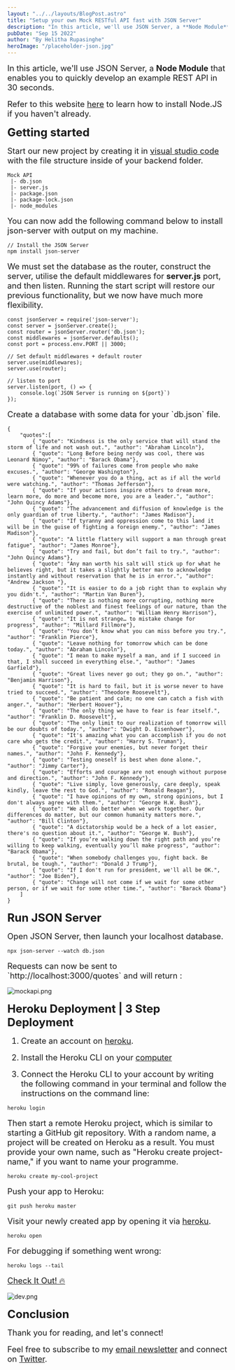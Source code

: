 ```yaml
---
layout: "../../layouts/BlogPost.astro"
title: "Setup your own Mock RESTful API fast with JSON Server"
description: "In this article, we'll use JSON Server, a **Node Module** that enables you to quickly develop an example REST API in 30 seconds."
pubDate: "Sep 15 2022"
author: "By Helitha Rupasinghe"
heroImage: "/placeholder-json.jpg"
---
```


<p style="font-size: 1.15rem; margin-bottom: 1rem; margin-top: 1rem;">In this article, we'll use JSON Server, a <b>Node Module</b> that enables you to quickly develop an example REST API in 30 seconds.</p>

<p style="font-size: 1.15rem; margin-bottom: 1rem; margin-top: 1rem;">Refer to this website <a href="https://nodejs.org/en/">here</a> to learn how to install Node.JS if you haven't already.</p>

<h2 style="font-size: 1.6rem; margin-bottom: 1rem; margin-top: 1rem;">Getting started</h2>

<p style="font-size: 1.15rem; margin-bottom: 1rem; margin-top: 1rem;"> Start our new project by creating it in <a href="https://visualstudio.microsoft.com/">visual studio code</a> with the file structure inside of your backend folder. </p>

```
Mock API
 |- db.json
 |- server.js
 |- package.json
 |- package-lock.json
 |- node_modules
```

<p style="font-size: 1.15rem; margin-bottom: 1rem; margin-top: 1rem;"> You can now add the following command below to install json-server with output on my machine. </p>

```
// Install the JSON Server
npm install json-server
```

<p style="font-size: 1.15rem; margin-bottom: 1rem; margin-top: 1rem;"> We must set the database as the router, construct the server, utilise the default middlewares for <b>server.js</b> port, and then listen. Running the start script will restore our previous functionality, but we now have much more flexibility. </p>

```
const jsonServer = require('json-server');
const server = jsonServer.create();
const router = jsonServer.router('db.json');
const middlewares = jsonServer.defaults();
const port = process.env.PORT || 3000;

// Set default middlewares + default router
server.use(middlewares);
server.use(router);

// listen to port
server.listen(port, () => {
    console.log(`JSON Server is running on ${port}`)
});

```

<p style="font-size: 1.15rem; margin-bottom: 1rem; margin-top: 1rem;"> Create a database with some data for your `db.json` file. </p>

```
{
    "quotes":[
        { "quote": "Kindness is the only service that will stand the storm of life and not wash out.", "author": "Abraham Lincoln"},
        { "quote": "Long Before being nerdy was cool, there was Leonard Nimoy", "author": "Barack Obama"},
        { "quote": "99% of failures come from people who make excuses.", "author": "George Washington"},
        { "quote": "Whenever you do a thing, act as if all the world were watching.", "author": "Thomas Jefferson"},
        { "quote": "If your actions inspire others to dream more, learn more, do more and become more, you are a leader.", "author": "John Quincy Adams"},
        { "quote": "The advancement and diffusion of knowledge is the only guardian of true liberty.", "author": "James Madison"},
        { "quote": "If tyranny and oppression come to this land it will be in the guise of fighting a foreign enemy.", "author": "James Madison"},
        { "quote": "A little flattery will support a man through great fatigue", "author": "James Monroe"},
        { "quote": "Try and fail, but don’t fail to try.", "author": "John Quincy Adams"},
        { "quote": "Any man worth his salt will stick up for what he believes right, but it takes a slightly better man to acknowledge instantly and without reservation that he is in error.", "author": "Andrew Jackson "},
        { "quote": "It is easier to do a job right than to explain why you didn't.", "author": "Martin Van Buren"},
        { "quote": "There is nothing more corrupting, nothing more destructive of the noblest and finest feelings of our nature, than the exercise of unlimited power.", "author": "William Henry Harrison"},
        { "quote": "It is not strange… to mistake change for progress", "author": "Millard Fillmore"},
        { "quote": "You don’t know what you can miss before you try.", "author": "Franklin Pierce"},
        { "quote": "Leave nothing for tomorrow which can be done today.", "author": "Abraham Lincoln"},
        { "quote": "I mean to make myself a man, and if I succeed in that, I shall succeed in everything else.", "author": "James Garfield"},
        { "quote": "Great lives never go out; they go on.", "author": "Benjamin Harrison"},
        { "quote": "It is hard to fail, but it is worse never to have tried to succeed.", "author": "Theodore Roosevelt"},
        { "quote": "Be patient and calm; no one can catch a fish with anger.", "author": "Herbert Hoover"},
        { "quote": "The only thing we have to fear is fear itself.", "author": "Franklin D. Roosevelt"},
        { "quote": "The only limit to our realization of tomorrow will be our doubts of today.", "author": "Dwight D. Eisenhower"},
        { "quote": "It's amazing what you can accomplish if you do not care who gets the credit.", "author": "Harry S. Truman"},
        { "quote": "Forgive your enemies, but never forget their names.", "author": "John F. Kennedy"},
        { "quote": "Testing oneself is best when done alone.", "author": "Jimmy Carter"},
        { "quote": "Efforts and courage are not enough without purpose and direction.", "author": "John F. Kennedy"},
        { "quote": "Live simply, love generously, care deeply, speak kindly, leave the rest to God.", "author": "Ronald Reagan"},
        { "quote": "I have opinions of my own, strong opinions, but I don't always agree with them.", "author": "George H.W. Bush"},
        { "quote": "We all do better when we work together. Our differences do matter, but our common humanity matters more.", "author": "Bill Clinton"},
        { "quote": "A dictatorship would be a heck of a lot easier, there's no question about it.", "author": "George W. Bush"},
        { "quote": "If you’re walking down the right path and you’re willing to keep walking, eventually you’ll make progress", "author": "Barack Obama"},
        { "quote": "When somebody challenges you, fight back. Be brutal, be tough.", "author": "Donald J Trump"},
        { "quote": "If I don't run for president, we'll all be OK.", "author": "Joe Biden"},
        { "quote": "Change will not come if we wait for some other person, or if we wait for some other time.", "author": "Barack Obama"}
    ]
}
```

<h2 style="font-size: 1.6rem; margin-bottom: 1rem; margin-top: 1rem;"> Run JSON Server </h2>

<p style="font-size: 1.15rem; margin-bottom: 1rem; margin-top: 1rem;"> Open JSON Server, then launch your localhost database. </p>

```
npx json-server --watch db.json
```

<p style="font-size: 1.15rem; margin-bottom: 1rem; margin-top: 1rem;"> Requests can now be sent to `http://localhost:3000/quotes` and will return : </p>

![mockapi.png](https://dev-to-uploads.s3.amazonaws.com/uploads/articles/ywteyhtuf9grn285wrt0.png)

<h2 style="font-size: 1.6rem; margin-bottom: 1rem; margin-top: 1rem;"> Heroku Deployment | 3 Step Deployment </h2>

<ol style="font-size: 1.15rem; margin-bottom: 1rem; margin-top: 1rem;">
<li style=" margin-bottom: 1rem; margin-top: 1rem;"> Create an account on <a href="https://heroku.com">heroku</a>.</li>
<li style=" margin-bottom: 1rem; margin-top: 1rem;">Install the Heroku CLI on your <a href="https://devcenter.heroku.com/articles/heroku-cli">computer</a></li>
<li style=" margin-bottom: 1rem; margin-top: 1rem;">Connect the Heroku CLI to your account by writing the following command in your terminal and follow the instructions on the command line:</li>
</ol>

```
heroku login
```

<p style="font-size: 1.15rem; margin-bottom: 1rem; margin-top: 1rem;">Then start a remote Heroku project, which is similar to starting a GitHub git repository. With a random name, a project will be created on Heroku as a result. You must provide your own name, such as "Heroku create project-name," if you want to name your programme.</p>

```
heroku create my-cool-project
```

<p style="font-size: 1.15rem; margin-bottom: 1rem; margin-top: 1rem;">Push your app to Heroku:</p>

```
git push heroku master
```

<p style="font-size: 1.15rem; margin-bottom: 1rem; margin-top: 1rem;">Visit your newly created app by opening it via <a href="https://famous-quotes-project.herokuapp.com/quotes">heroku</a>.</p>

```
heroku open
```

<p style="font-size: 1.15rem; margin-bottom: 1rem; margin-top: 1rem;"> For debugging if something went wrong: </p>

```
heroku logs --tail
```

<p style="font-size: 1.15rem; margin-bottom: 1rem; margin-top: 1rem;"><a href="https://famous-quotes-project.herokuapp.com/quotes">Check It Out! 🔥</a></p>

![dev.png](https://dev-to-uploads.s3.amazonaws.com/uploads/articles/8rome1nu9gxasjguo7q3.png)

<h2 style="font-size: 1.6rem; margin-bottom: 1rem; margin-top: 1rem;">Conclusion </h2>

<p style="font-size: 1.15rem; margin-bottom: 1rem; margin-top: 1rem;">Thank you for reading, and let's connect! </p>

<p style="font-size: 1.15rem; margin-bottom: 1rem; margin-top: 1rem;">Feel free to subscribe to my <a href="https://serene-ridge-36936.herokuapp.com/">email newsletter</a> and connect on <a href="https://twitter.com/legs_taken">Twitter</a>. </p>
